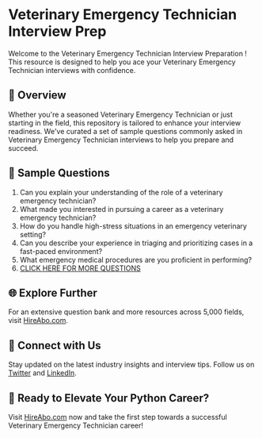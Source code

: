 # Veterinary Emergency Technician Interview Prep

Welcome to the Veterinary Emergency Technician Interview Preparation ! This resource is designed to help you ace your Veterinary Emergency Technician interviews with confidence.

## 🚀 Overview

Whether you're a seasoned Veterinary Emergency Technician or just starting in the field, this repository is tailored to enhance your interview readiness. We've curated a set of sample questions commonly asked in Veterinary Emergency Technician interviews to help you prepare and succeed.

## 📝 Sample Questions

1. Can you explain your understanding of the role of a veterinary emergency technician?
2. What made you interested in pursuing a career as a veterinary emergency technician?
3. How do you handle high-stress situations in an emergency veterinary setting?
4. Can you describe your experience in triaging and prioritizing cases in a fast-paced environment?
5. What emergency medical procedures are you proficient in performing?
6. [CLICK HERE FOR MORE QUESTIONS](https://hireabo.com/job/24_1_39/Veterinary%20Emergency%20Technician)

## 🌐 Explore Further

For an extensive question bank and more resources across 5,000 fields, visit [HireAbo.com](https://www.hireabo.com).

## 📱 Connect with Us

Stay updated on the latest industry insights and interview tips. Follow us on [Twitter](https://twitter.com/hireabo) and [LinkedIn](https://www.linkedin.com/in/hire-abo-3609972a8/).

## 🚀 Ready to Elevate Your Python Career?

Visit [HireAbo.com](https://www.hireabo.com) now and take the first step towards a successful Veterinary Emergency Technician career!